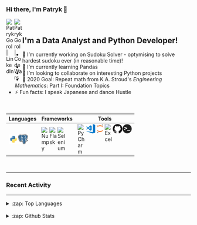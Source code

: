 ### Hi there, I'm Patryk 👋

[<img align="left" alt="PatrykGorol | LinkedIn" width="22px" src="https://cdn.jsdelivr.net/npm/simple-icons@v3/icons/linkedin.svg" />][linkedin]
[<img align="left" alt="PatrykGorol | CodeWars" width="22px" src="https://www.codewars.com/assets/logos/logo-glyph-36-red-583450fbf586726c570cfd610c94b8f631abfd89d5c4996b4c821a770ca498f9.png" />][codewars]

<br />

## I'm a Data Analyst and Python Developer!

- 🔭 I’m currently working on Sudoku Solver - optymising to solve hardest sudoku ever (in reasonable time)!
- 🌱 I’m currently learning Pandas 
- 👯 I’m looking to collaborate on interesting Python projects
- 🥅 2020 Goal: Repeat math from K.A. Stroud's *Engineering Mathematics*: Part I: Foundation Topics
- ⚡ Fun facts: I speak Japanese and dance Hustle

<br />

| **Languages** | **Frameworks** | **Tools** |
| --- | --- | --- |
| <img align="left" alt="Python" width="26px" src="https://raw.githubusercontent.com/github/explore/80688e429a7d4ef2fca1e82350fe8e3517d3494d/topics/python/python.png" /> <img align="left" alt="PostgreSQL" width="26px" src="https://raw.githubusercontent.com/github/explore/80688e429a7d4ef2fca1e82350fe8e3517d3494d/topics/postgresql/postgresql.png" /> | <img align="left" alt="Numpy" width="22px" src="https://cdn.jsdelivr.net/npm/simple-icons@v3/icons/numpy.svg" /> <img align="left" alt="Flask" width="22px" src="https://cdn.jsdelivr.net/npm/simple-icons@v3/icons/flask.svg" /> <img align="left" alt="Selenium" width="22px" src="https://selenium-python.readthedocs.io/_static/logo.png" /> | <img align="left" alt="PyCharm" width="22px" src="https://cdn.jsdelivr.net/npm/simple-icons@v3/icons/pycharm.svg" /> <img align="left" alt="Visual Studio Code" width="26px" src="https://raw.githubusercontent.com/github/explore/80688e429a7d4ef2fca1e82350fe8e3517d3494d/topics/visual-studio-code/visual-studio-code.png" /> <img align="left" alt="Jupyter Notebook" width="26px" src="https://raw.githubusercontent.com/github/explore/80688e429a7d4ef2fca1e82350fe8e3517d3494d/topics/jupyter-notebook/jupyter-notebook.png" /> <img align="left" alt="Excel" width="22px" src="https://cdn.jsdelivr.net/npm/simple-icons@v3/icons/microsoftexcel.svg" /> <img align="left" alt="GitHub" width="26px" src="https://raw.githubusercontent.com/github/explore/78df643247d429f6cc873026c0622819ad797942/topics/github/github.png" /> <img align="left" alt="Terminal" width="26px" src="https://raw.githubusercontent.com/github/explore/80688e429a7d4ef2fca1e82350fe8e3517d3494d/topics/terminal/terminal.png" /> |

<br />

---

### Recent Activity
<!--START_SECTION:activity-->

---

<details>
<summary>:zap: Top Languages</summary>
<img align="left" alt="Most used languages" src="https://github-readme-stats.patrykgorol.vercel.app/api/top-langs?username=patrykgorol&layout=compact" />
</details>

<br />

<details>
<summary>:zap: Github Stats</summary>
<img align="left" alt="Github Stat" src="https://github-readme-stats.patrykgorol.vercel.app//api?username=patrykgorol&show_icons=true&hide_border=true&count_private=true" />
</details>


[linkedin]: https://www.linkedin.com/in/patrykgorol/
[codewars]: https://www.codewars.com/users/PatrykGorol